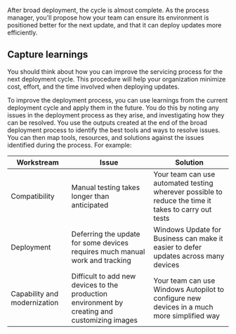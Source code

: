 After broad deployment, the cycle is almost complete. As the process manager, you'll propose how your team can ensure its environment is positioned better for the next update, and that it can deploy updates more efficiently.

## Capture learnings

You should think about how you can improve the servicing process for the next deployment cycle. This procedure will help your organization minimize cost, effort, and the time involved when deploying updates.

To improve the deployment process, you can use learnings from the current deployment cycle and apply them in the future. You do this by noting any issues in the deployment process as they arise, and investigating how they can be resolved. You use the outputs created at the end of the broad deployment process to identify the best tools and ways to resolve issues. You can then map tools, resources, and solutions against the issues identified during the process. For example:

|Workstream  |Issue  |Solution  |
|---------|---------|---------|
|Compatibility     |Manual testing takes longer than anticipated|Your team can use automated testing wherever possible to reduce the time it takes to carry out tests|
|Deployment     |Deferring the update for some devices requires much manual work and tracking|Windows Update for Business can make it easier to defer updates across many devices |
|Capability and modernization     |Difficult to add new devices to the production environment by creating and customizing images|Your team can use Windows Autopilot to configure new devices in a much more simplified way|
